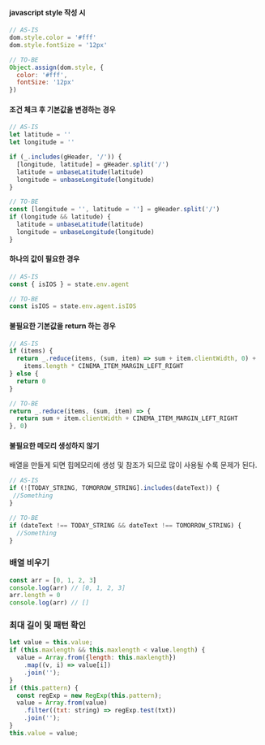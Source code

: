#### javascript style 작성 시
```js
// AS-IS
dom.style.color = '#fff'
dom.style.fontSize = '12px'

// TO-BE
Object.assign(dom.style, {
  color: '#fff',
  fontSize: '12px'
})
```

#### 조건 체크 후 기본값을 변경하는 경우
```js
// AS-IS
let latitude = ''
let longitude = ''

if (_.includes(gHeader, '/')) {
  [longitude, latitude] = gHeader.split('/')
  latitude = unbaseLatitude(latitude)
  longitude = unbaseLongitude(longitude)
}

// TO-BE
const [longitude = '', latitude = ''] = gHeader.split('/')
if (longitude && latitude) {
  latitude = unbaseLatitude(latitude)
  longitude = unbaseLongitude(longitude)
}
```

#### 하나의 값이 필요한 경우
```js
// AS-IS
const { isIOS } = state.env.agent

// TO-BE
const isIOS = state.env.agent.isIOS
```

#### 불필요한 기본값을 return 하는 경우
```js
// AS-IS
if (items) {
  return _.reduce(items, (sum, item) => sum + item.clientWidth, 0) +
    items.length * CINEMA_ITEM_MARGIN_LEFT_RIGHT
} else {
  return 0
}

// TO-BE
return _.reduce(items, (sum, item) => {
  return sum + item.clientWidth + CINEMA_ITEM_MARGIN_LEFT_RIGHT
}, 0)
```

#### 불필요한 메모리 생성하지 않기
배열을 만들게 되면 힙메모리에 생성 및 참조가 되므로 많이 사용될 수록 문제가 된다.
```js
// AS-IS
if (![TODAY_STRING, TOMORROW_STRING].includes(dateText)) {
 //Something
}

// TO-BE
if (dateText !== TODAY_STRING && dateText !== TOMORROW_STRING) {
  //Something
}
```

### 배열 비우기
```js
const arr = [0, 1, 2, 3]
console.log(arr) // [0, 1, 2, 3]
arr.length = 0
console.log(arr) // []
```

### 최대 길이 및 패턴 확인
```js
let value = this.value;
if (this.maxlength && this.maxlength < value.length) {
  value = Array.from({length: this.maxlength})
    .map((v, i) => value[i])
    .join('');
}
if (this.pattern) {
  const regExp = new RegExp(this.pattern);
  value = Array.from(value)
    .filter((txt: string) => regExp.test(txt))
    .join('');
}
this.value = value;
```